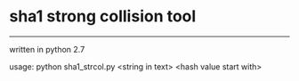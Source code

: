 # sha1 strong collision tool

---

written in python 2.7

usage: python sha1_strcol.py \<string in text> \<hash value start with>

